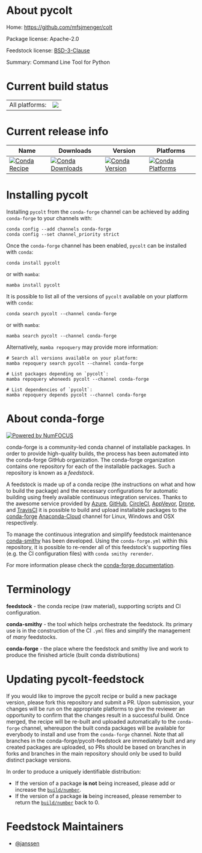 About pycolt
============

Home: https://github.com/mfsjmenger/colt

Package license: Apache-2.0

Feedstock license: [BSD-3-Clause](https://github.com/conda-forge/pycolt-feedstock/blob/main/LICENSE.txt)

Summary: Command Line Tool for Python

Current build status
====================


<table><tr><td>All platforms:</td>
    <td>
      <a href="https://dev.azure.com/conda-forge/feedstock-builds/_build/latest?definitionId=16065&branchName=main">
        <img src="https://dev.azure.com/conda-forge/feedstock-builds/_apis/build/status/pycolt-feedstock?branchName=main">
      </a>
    </td>
  </tr>
</table>

Current release info
====================

| Name | Downloads | Version | Platforms |
| --- | --- | --- | --- |
| [![Conda Recipe](https://img.shields.io/badge/recipe-pycolt-green.svg)](https://anaconda.org/conda-forge/pycolt) | [![Conda Downloads](https://img.shields.io/conda/dn/conda-forge/pycolt.svg)](https://anaconda.org/conda-forge/pycolt) | [![Conda Version](https://img.shields.io/conda/vn/conda-forge/pycolt.svg)](https://anaconda.org/conda-forge/pycolt) | [![Conda Platforms](https://img.shields.io/conda/pn/conda-forge/pycolt.svg)](https://anaconda.org/conda-forge/pycolt) |

Installing pycolt
=================

Installing `pycolt` from the `conda-forge` channel can be achieved by adding `conda-forge` to your channels with:

```
conda config --add channels conda-forge
conda config --set channel_priority strict
```

Once the `conda-forge` channel has been enabled, `pycolt` can be installed with `conda`:

```
conda install pycolt
```

or with `mamba`:

```
mamba install pycolt
```

It is possible to list all of the versions of `pycolt` available on your platform with `conda`:

```
conda search pycolt --channel conda-forge
```

or with `mamba`:

```
mamba search pycolt --channel conda-forge
```

Alternatively, `mamba repoquery` may provide more information:

```
# Search all versions available on your platform:
mamba repoquery search pycolt --channel conda-forge

# List packages depending on `pycolt`:
mamba repoquery whoneeds pycolt --channel conda-forge

# List dependencies of `pycolt`:
mamba repoquery depends pycolt --channel conda-forge
```


About conda-forge
=================

[![Powered by
NumFOCUS](https://img.shields.io/badge/powered%20by-NumFOCUS-orange.svg?style=flat&colorA=E1523D&colorB=007D8A)](https://numfocus.org)

conda-forge is a community-led conda channel of installable packages.
In order to provide high-quality builds, the process has been automated into the
conda-forge GitHub organization. The conda-forge organization contains one repository
for each of the installable packages. Such a repository is known as a *feedstock*.

A feedstock is made up of a conda recipe (the instructions on what and how to build
the package) and the necessary configurations for automatic building using freely
available continuous integration services. Thanks to the awesome service provided by
[Azure](https://azure.microsoft.com/en-us/services/devops/), [GitHub](https://github.com/),
[CircleCI](https://circleci.com/), [AppVeyor](https://www.appveyor.com/),
[Drone](https://cloud.drone.io/welcome), and [TravisCI](https://travis-ci.com/)
it is possible to build and upload installable packages to the
[conda-forge](https://anaconda.org/conda-forge) [Anaconda-Cloud](https://anaconda.org/)
channel for Linux, Windows and OSX respectively.

To manage the continuous integration and simplify feedstock maintenance
[conda-smithy](https://github.com/conda-forge/conda-smithy) has been developed.
Using the ``conda-forge.yml`` within this repository, it is possible to re-render all of
this feedstock's supporting files (e.g. the CI configuration files) with ``conda smithy rerender``.

For more information please check the [conda-forge documentation](https://conda-forge.org/docs/).

Terminology
===========

**feedstock** - the conda recipe (raw material), supporting scripts and CI configuration.

**conda-smithy** - the tool which helps orchestrate the feedstock.
                   Its primary use is in the construction of the CI ``.yml`` files
                   and simplify the management of *many* feedstocks.

**conda-forge** - the place where the feedstock and smithy live and work to
                  produce the finished article (built conda distributions)


Updating pycolt-feedstock
=========================

If you would like to improve the pycolt recipe or build a new
package version, please fork this repository and submit a PR. Upon submission,
your changes will be run on the appropriate platforms to give the reviewer an
opportunity to confirm that the changes result in a successful build. Once
merged, the recipe will be re-built and uploaded automatically to the
`conda-forge` channel, whereupon the built conda packages will be available for
everybody to install and use from the `conda-forge` channel.
Note that all branches in the conda-forge/pycolt-feedstock are
immediately built and any created packages are uploaded, so PRs should be based
on branches in forks and branches in the main repository should only be used to
build distinct package versions.

In order to produce a uniquely identifiable distribution:
 * If the version of a package **is not** being increased, please add or increase
   the [``build/number``](https://docs.conda.io/projects/conda-build/en/latest/resources/define-metadata.html#build-number-and-string).
 * If the version of a package **is** being increased, please remember to return
   the [``build/number``](https://docs.conda.io/projects/conda-build/en/latest/resources/define-metadata.html#build-number-and-string)
   back to 0.

Feedstock Maintainers
=====================

* [@janssen](https://github.com/janssen/)

